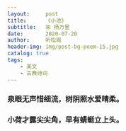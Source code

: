```yaml
---
layout:     post
title:      《小池》
subtitle:   宋 杨万里
date:       2020-07-20
author:     听松阁
header-img: img/post-bg-poem-15.jpg
catalog: true
tags:
    - 美文
    - 古典诗词
---
```


### 泉眼无声惜细流，树阴照水爱晴柔。
### 小荷才露尖尖角，早有蜻蜓立上头。
